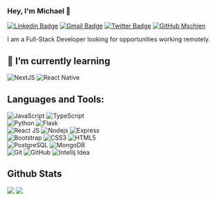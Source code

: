 
### Hey, I'm Michael 👋

[![Linkedin Badge](https://img.shields.io/badge/schienbein-blue?style=flat&logo=linkedin)](https://www.linkedin.com/in/schienbein/) 
[![Gmail Badge](https://img.shields.io/badge/-m@schienbein.dev-c14438?style=flat&logo=Gmail&logoColor=black&link=mailto:m@schienbein.dev)](mailto:m@schienbein.dev)
[![Twitter Badge](https://img.shields.io/badge/-mschien_-darkblue?style=flat&logo=Twitter&logoColor=black)](https://twitter.com/mschien_)
[![GitHub Mschien](https://img.shields.io/github/followers/mschien?label=follow&style=social)](https://github.com/mschien)

I am a Full-Stack Developer looking for opportunities working remotely.

## 🌱 I’m currently learning
  ![NextJS](https://img.shields.io/badge/-NextJS-black?style=flat-square&logo=next.js)
  ![React Native](https://img.shields.io/badge/-React%20Native-black?style=flat-square&logo=react)
## Languages and Tools:
  ![JavaScript](https://img.shields.io/badge/-JavaScript-black?style=flat-square&logo=javascript)
  ![TypeScript](https://img.shields.io/badge/-TypeScript-black?style=flat-square&logo=typescript)
<br>
  ![Python](https://img.shields.io/badge/-Python-black?style=flat-square&logo=python)
  ![Flask](https://img.shields.io/badge/-Flask-black?style=flat-square&logo=flask)
<br>
  ![React JS](https://img.shields.io/badge/-ReactJS-black?style=flat-square&logo=react)
  ![Nodejs](https://img.shields.io/badge/-NodeJS-black?style=flat-square&logo=Node.js)
  ![Express](https://img.shields.io/badge/-Express-black?style=flat-square&logo=express)
<br>
  ![Bootstrap](https://img.shields.io/badge/-Bootstrap-black?style=flat-square&logo=bootstrap)
  ![CSS3](https://img.shields.io/badge/-CSS3-black?style=flat-square&logo=css3)
  ![HTML5](https://img.shields.io/badge/-HTML5-black?style=flat-square&logo=html5&logoColor=white)
<br>
  ![PostgreSQL](http://img.shields.io/badge/-PostgreSQL-black?style=flat-square&logo=postgresql)
  ![MongoDB](https://img.shields.io/badge/-MongoDB-black?style=flat-square&logo=mongodb)
<br>
  ![Git](https://img.shields.io/badge/-Git-black?style=flat-square&logo=git)
  ![GitHub](https://img.shields.io/badge/-GitHub-black?style=flat-square&logo=github)
  ![Intellij Idea](https://img.shields.io/badge/-IntellijIdea-black?style=flat-square&logo=intellij-idea)  

## Github Stats
<img src="https://github-readme-stats.vercel.app/api?username=mschien&show_icons=true&theme=dark&hide=stars,issues&hide_title=true" >
<img src="https://github-readme-stats.vercel.app/api/top-langs/?username=mschien&exclude_repo=&layout=compact&theme=dark&hide_title=true" >






